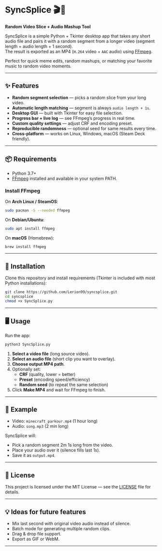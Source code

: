 # SyncSplice 🎬🎵
**Random Video Slice + Audio Mashup Tool**

SyncSplice is a simple Python + Tkinter desktop app that takes any short audio file and pairs it with a random segment from a longer video (segment length = audio length + 1 second).  
The result is exported as an MP4 (`H.264` video + `AAC` audio) using [FFmpeg](https://ffmpeg.org/).

Perfect for quick meme edits, random mashups, or matching your favorite music to random video moments.

---

## ✨ Features
- **Random segment selection** — picks a random slice from your long video.
- **Automatic length matching** — segment is always `audio length + 1s`.
- **Desktop GUI** — built with Tkinter for easy file selection.
- **Progress bar + live log** — see FFmpeg’s progress in real time.
- **Custom quality settings** — adjust CRF and encoding preset.
- **Reproducible randomness** — optional seed for same results every time.
- **Cross-platform** — works on Linux, Windows, macOS (Steam Deck friendly).

---

## 📦 Requirements
- Python 3.7+
- [FFmpeg](https://ffmpeg.org/) installed and available in your system PATH.

### Install FFmpeg
On **Arch Linux / SteamOS**:
```bash
sudo pacman -S --needed ffmpeg
```

On **Debian/Ubuntu**:
```bash
sudo apt install ffmpeg
```

On **macOS** (Homebrew):
```bash
brew install ffmpeg
```

---

## 🚀 Installation
Clone this repository and install requirements (Tkinter is included with most Python installations):

```bash
git clone https://github.com/Lerion99/syncsplice.git
cd syncsplice
chmod +x SyncSplice.py
```

---

## 🖥 Usage
Run the app:
```bash
python3 SyncSplice.py
```

1. **Select a video file** (long source video).
2. **Select an audio file** (short clip you want to overlay).
3. **Choose output MP4 path**.
4. Optionally set:
   - **CRF** (quality, lower = better)
   - **Preset** (encoding speed/efficiency)
   - **Random seed** (to repeat the same selection)
5. Click **Make MP4** and wait for FFmpeg to finish.

---

## 🎯 Example
- Video: `minecraft_parkour.mp4` (1 hour long)  
- Audio: `song.mp3` (2 min long)  

SyncSplice will:
- Pick a random segment 2m 1s long from the video.
- Place your audio over it (silence fills last 1s).
- Save it as `output.mp4`.

---

## 📜 License
This project is licensed under the MIT License — see the [LICENSE](LICENSE) file for details.

---

## 💡 Ideas for future features
- Mix last second with original video audio instead of silence.
- Batch mode for generating multiple random clips.
- Drag & drop file support.
- Export as GIF or WebM.

---
